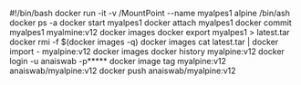 #!/bin/bash
docker run -it -v /MountPoint --name myalpes1 alpine /bin/ash
docker ps -a
docker start myalpes1
docker attach myalpes1
docker commit myalpes1 myalmine:v12
docker images 
docker export myalpes1 > latest.tar 
docker rmi -f $(docker images -q)
docker images 
cat latest.tar | docker import - myalpine:v12
docker images 
docker history myalpine:v12
docker login -u anaiswab -p*****
docker image tag myalpine:v12 anaiswab/myalpine:v12
docker push anaiswab/myalpine:v12
